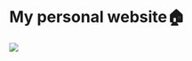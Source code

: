 # My personal website🏠

![](https://github.com/JesperBry/jesperbry.com/workflows/build-deploy/badge.svg)
